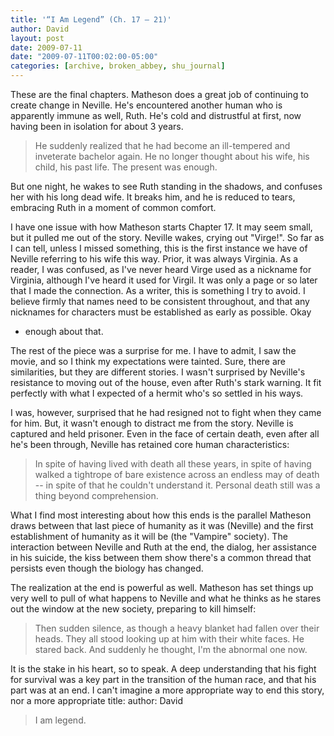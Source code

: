 ```yaml
---
title: '“I Am Legend” (Ch. 17 – 21)'
author: David
layout: post
date: 2009-07-11
date: "2009-07-11T00:02:00-05:00"
categories: [archive, broken_abbey, shu_journal]
---
```


These are the final chapters. Matheson does a great job of continuing to create
change in Neville. He's encountered another human who is apparently immune as
well, Ruth. He's cold and distrustful at first, now having been in isolation for
about 3 years.

> He suddenly realized that he had become an ill-tempered and inveterate
> bachelor again. He no longer thought about his wife, his child, his past life.
> The present was enough.

But one night, he wakes to see Ruth standing in the shadows, and confuses her
with his long dead wife. It breaks him, and he is reduced to tears, embracing
Ruth in a moment of common comfort.

I have one issue with how Matheson starts Chapter 17. It may seem small, but it
pulled me out of the story. Neville wakes, crying out "Virge!". So far as I can
tell, unless I missed something, this is the first instance we have of Neville
referring to his wife this way. Prior, it was always Virginia. As a reader, I
was confused, as I've never heard Virge used as a nickname for Virginia,
although I've heard it used for Virgil. It was only a page or so later that I
made the connection. As a writer, this is something I try to avoid. I believe
firmly that names need to be consistent throughout, and that any nicknames for
characters must be established as early as possible. Okay

- enough about that.

The rest of the piece was a surprise for me. I have to admit, I saw the movie,
and so I think my expectations were tainted. Sure, there are similarities, but
they are different stories. I wasn't surprised by Neville's resistance to moving
out of the house, even after Ruth's stark warning. It fit perfectly with what I
expected of a hermit who's so settled in his ways.

I was, however, surprised that he had resigned not to fight when they came for
him. But, it wasn't enough to distract me from the story. Neville is captured
and held prisoner. Even in the face of certain death, even after all he's been
through, Neville has retained core human characteristics:

> In spite of having lived with death all these years, in spite of having walked
> a tightrope of bare existence across an endless may of death -- in spite of
> that he couldn't understand it. Personal death still was a thing beyond
> comprehension.

What I find most interesting about how this ends is the parallel Matheson draws
between that last piece of humanity as it was (Neville) and the first
establishment of humanity as it will be (the "Vampire" society). The interaction
between Neville and Ruth at the end, the dialog, her assistance in his suicide,
the kiss between them show there's a common thread that persists even though the
biology has changed.

The realization at the end is powerful as well. Matheson has set things up very
well to pull of what happens to Neville and what he thinks as he stares out the
window at the new society, preparing to kill himself:

> Then sudden silence, as though a heavy blanket had fallen over their heads.
> They all stood looking up at him with their white faces. He stared back. And
> suddenly he thought, I'm the abnormal one now.

It is the stake in his heart, so to speak. A deep understanding that his fight
for survival was a key part in the transition of the human race, and that his
part was at an end. I can't imagine a more appropriate way to end this story,
nor a more appropriate title:
author: David

> I am legend.
